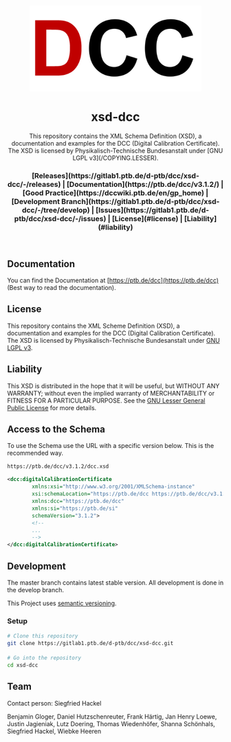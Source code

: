 <div align="center">
  <a href="https://ptb.de/dcc" traget="_blank"><img src="assets/logo.png" alt="DCC Logo" width="400"/></a>
  <br />
  <h1>xsd-dcc</h1>
  <p>This repository contains the XML Schema Definition (XSD), a documentation and examples for the DCC (Digital Calibration Certificate). The XSD is licensed by Physikalisch-Technische Bundesanstalt under [GNU LGPL v3](/COPYING.LESSER).</p>
  <h3>
    [Releases](https://gitlab1.ptb.de/d-ptb/dcc/xsd-dcc/-/releases) | [Documentation](https://ptb.de/dcc/v3.1.2/) | [Good Practice](https://dccwiki.ptb.de/en/gp_home) | [Development Branch](https://gitlab1.ptb.de/d-ptb/dcc/xsd-dcc/-/tree/develop) | [Issues](https://gitlab1.ptb.de/d-ptb/dcc/xsd-dcc/-/issues) | [License](#license) | [Liability](#liability)
  </h3>
</div>
<br />

## Documentation

You can find the Documentation at [https://ptb.de/dcc](https://ptb.de/dcc) (Best way to read the documentation).

## License

This repository contains the XML Scheme Definition (XSD), a documentation and examples for the DCC (Digital Calibration Certificate). The XSD is licensed by Physikalisch-Technische Bundesanstalt under [GNU LGPL v3](/COPYING.LESSER).

## Liability

This XSD is distributed in the hope that it will be useful,
but WITHOUT ANY WARRANTY; without even the implied warranty of
MERCHANTABILITY or FITNESS FOR A PARTICULAR PURPOSE. See the
[GNU Lesser General Public License](/COPYING.LESSER) for more details.

## Access to the Schema

To use the Schema use the URL with a specific version below.
This is the recommended way.

```
https://ptb.de/dcc/v3.1.2/dcc.xsd
```

```xml
<dcc:digitalCalibrationCertificate
        xmlns:xsi="http://www.w3.org/2001/XMLSchema-instance"
        xsi:schemaLocation="https://ptb.de/dcc https://ptb.de/dcc/v3.1.2/dcc.xsd"
        xmlns:dcc="https://ptb.de/dcc"
        xmlns:si="https://ptb.de/si"
        schemaVersion="3.1.2">
        <!--
        ...
        -->
</dcc:digitalCalibrationCertificate>
```

## Development

The master branch contains latest stable version. All development is done in the develop branch.

This Project uses [semantic versioning](https://semver.org/).

### Setup

```bash
# Clone this repository
git clone https://gitlab1.ptb.de/d-ptb/dcc/xsd-dcc.git

# Go into the repository
cd xsd-dcc
```

## Team

Contact person: Siegfried Hackel

Benjamin Gloger, Daniel Hutzschenreuter, Frank Härtig, Jan Henry Loewe, Justin Jagieniak, Lutz Doering, Thomas Wiedenhöfer, Shanna Schönhals, Siegfried Hackel, Wiebke Heeren

